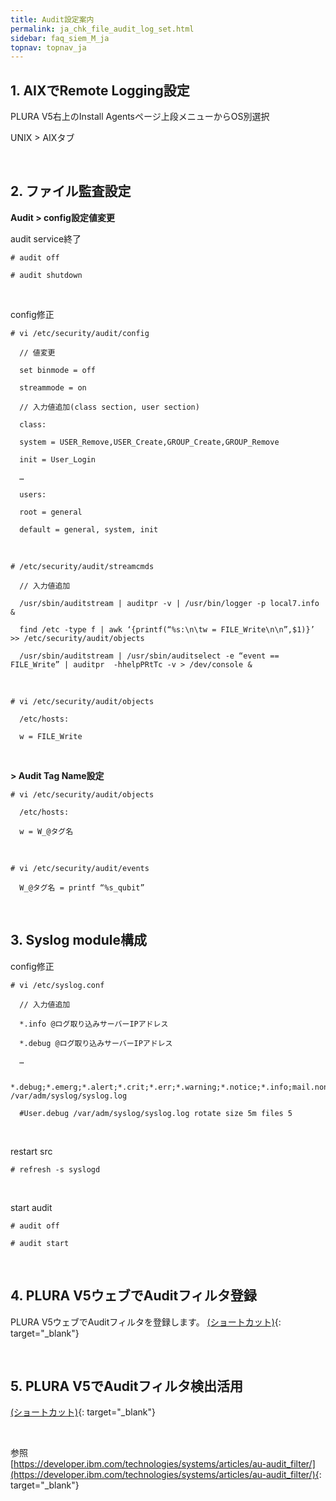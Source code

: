 ```yaml
---
title: Audit設定案内
permalink: ja_chk_file_audit_log_set.html
sidebar: faq_siem_M_ja
topnav: topnav_ja
---
```


## 1. AIXでRemote Logging設定

PLURA V5右上のInstall Agentsページ上段メニューからOS別選択

 UNIX > AIXタブ
 
 <br />

## 2. ファイル監査設定

**Audit > config設定値変更**

 audit service終了

`# audit off`

`# audit shutdown`

<br />

 config修正

`# vi /etc/security/audit/config`

      // 値変更

      set binmode = off

      streammode = on

      // 入力値追加(class section, user section)

      class:

      system = USER_Remove,USER_Create,GROUP_Create,GROUP_Remove

      init = User_Login

      …

      users:

      root = general

      default = general, system, init

<br />

`# /etc/security/audit/streamcmds`

      // 入力値追加

      /usr/sbin/auditstream | auditpr -v | /usr/bin/logger -p local7.info &

      find /etc -type f | awk ‘{printf(“%s:\n\tw = FILE_Write\n\n”,$1)}’ >> /etc/security/audit/objects

      /usr/sbin/auditstream | /usr/sbin/auditselect -e “event == FILE_Write” | auditpr  -hhelpPRtTc -v > /dev/console &

<br />

`# vi /etc/security/audit/objects`

      /etc/hosts:

      w = FILE_Write

<br />

**> Audit Tag Name設定**

`# vi /etc/security/audit/objects`

      /etc/hosts:

      w = W_@タグ名

<br />

`# vi /etc/security/audit/events`

      W_@タグ名 = printf “%s_qubit”

<br />

## 3. Syslog module構成

 config修正

`# vi /etc/syslog.conf `

      // 入力値追加

      *.info @ログ取り込みサーバーIPアドレス

      *.debug @ログ取り込みサーバーIPアドレス

      …

      *.debug;*.emerg;*.alert;*.crit;*.err;*.warning;*.notice;*.info;mail.none;auth.none  /var/adm/syslog/syslog.log

      #User.debug /var/adm/syslog/syslog.log rotate size 5m files 5

<br />

 restart src

`# refresh -s syslogd`

<br />

 start audit

`# audit off`

`# audit start`

<br />

## 4. PLURA V5ウェブでAuditフィルタ登録

PLURA V5ウェブでAuditフィルタを登録します。 [(ショートカット)](https://qubitsec.github.io/ja_f_regi_audit.html){: target="_blank"}

<br />

## 5. PLURA V5でAuditフィルタ検出活用 

[(ショートカット)](https://qubitsec.github.io/ja_aix_hack_using_audit.html){: target="_blank"}

<br />

参照   
[https://developer.ibm.com/technologies/systems/articles/au-audit_filter/](https://developer.ibm.com/technologies/systems/articles/au-audit_filter/){: target="_blank"}